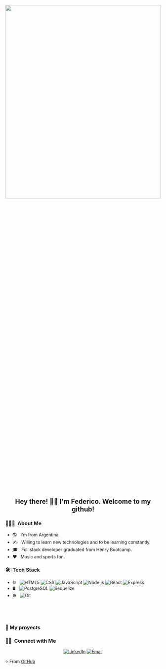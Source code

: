 <img width="100%" height="40%" src="https://elioestudio.com/wp-content/uploads/2019/09/Dia-del-programador-845x321.jpg">

<h2 align="center"> Hey there! 🙋‍♂️ I'm Federico. Welcome to my github! </h2>


<h3> 👨🏻‍💻 &nbsp;About Me </h3>

- 🌎 &nbsp; I'm from Argentina.
- ✍️ &nbsp; Willing to learn new technologies and to be learning constantly.
- 🎓 &nbsp; Full stack developer graduated from Henry Bootcamp.
- :heart: &nbsp; Music and sports fan.

<h3> 🛠 &nbsp;Tech Stack</h3>

- 🌐 &nbsp;
  ![HTML5](https://img.shields.io/badge/-HTML5-333333?style=flat&logo=HTML5)
  ![CSS](https://img.shields.io/badge/-CSS-333333?style=flat&logo=CSS3&logoColor=1572B6)
  ![JavaScript](https://img.shields.io/badge/-JavaScript-333333?style=flat&logo=javascript)
  ![Node.js](https://img.shields.io/badge/-Node.js-333333?style=flat&logo=node.js)
  ![React](https://img.shields.io/badge/-React-333333?style=flat&logo=react)
  ![Express](https://img.shields.io/badge/-Express-333333?style=flat&logo=Express)
- 🛢 &nbsp;
  ![PostgreSQL](https://img.shields.io/badge/-PostgreSQL-333333?style=flat&logo=PostgreSQL)
  ![Sequelize](https://img.shields.io/badge/-Sequelize-333333?style=flat&logo=Sequelize)
- ⚙️ &nbsp;
  ![Git](https://img.shields.io/badge/-Git-333333?style=flat&logo=git)

<br/>

&nbsp;

### :pushpin: My proyects


<h3> 🤝🏻 &nbsp;Connect with Me </h3>

<p align="center">
<a href="https://www.linkedin.com/in/federico-siri/"><img alt="LinkedIn" src="https://img.shields.io/badge/LinkedIn-Federico%20Siri%20-blue?style=flat-square&logo=linkedin"></a>
<a href="mailto:federicosiri9@gmail.com"><img alt="Email" src="https://img.shields.io/badge/Email-federicosiri9@gmail.com-blue?style=flat-square&logo=gmail"></a>
</p>

⭐️ From [GitHub](https://github.com/fedesiri)
